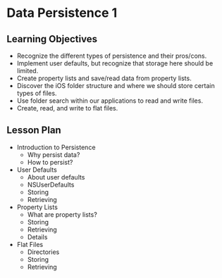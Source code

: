 # Data Persistence 1

## Learning Objectives

* Recognize the different types of persistence and their pros/cons.
* Implement user defaults, but recognize that storage here should be limited.
* Create property lists and save/read data from property lists.
* Discover the iOS folder structure and where we should store certain types of files.
* Use folder search within our applications to read and write files.
* Create, read, and write to flat files.

## Lesson Plan

* Introduction to Persistence
    * Why persist data?
    * How to persist?
* User Defaults
    * About user defaults
    * NSUserDefaults
    * Storing
    * Retrieving
* Property Lists
    * What are property lists?
    * Storing
    * Retrieving
    * Details
* Flat Files
    * Directories
    * Storing
    * Retrieving

